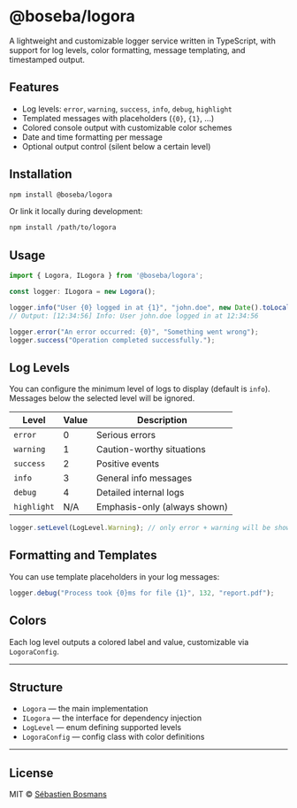# @boseba/logora

A lightweight and customizable logger service written in TypeScript, with support for log levels, color formatting, message templating, and timestamped output.

## Features

- Log levels: `error`, `warning`, `success`, `info`, `debug`, `highlight`
- Templated messages with placeholders (`{0}`, `{1}`, ...)
- Colored console output with customizable color schemes
- Date and time formatting per message
- Optional output control (silent below a certain level)

## Installation

```bash
npm install @boseba/logora
```

Or link it locally during development:

```bash
npm install /path/to/logora
```

## Usage

```ts
import { Logora, ILogora } from '@boseba/logora';

const logger: ILogora = new Logora();

logger.info("User {0} logged in at {1}", "john.doe", new Date().toLocaleTimeString());
// Output: [12:34:56] Info: User john.doe logged in at 12:34:56

logger.error("An error occurred: {0}", "Something went wrong");
logger.success("Operation completed successfully.");
```

## Log Levels

You can configure the minimum level of logs to display (default is `info`).  
Messages below the selected level will be ignored.

| Level   | Value | Description                  |
|---------|-------|------------------------------|
| `error` | 0     | Serious errors               |
| `warning` | 1   | Caution-worthy situations    |
| `success` | 2   | Positive events              |
| `info` | 3     | General info messages         |
| `debug` | 4     | Detailed internal logs       |
| `highlight` | N/A | Emphasis-only (always shown) |

```ts
logger.setLevel(LogLevel.Warning); // only error + warning will be shown
```

## Formatting and Templates

You can use template placeholders in your log messages:

```ts
logger.debug("Process took {0}ms for file {1}", 132, "report.pdf");
```

## Colors

Each log level outputs a colored label and value, customizable via `LogoraConfig`.

---

## Structure

- `Logora` — the main implementation
- `ILogora` — the interface for dependency injection
- `LogLevel` — enum defining supported levels
- `LogoraConfig` — config class with color definitions

---

## License

MIT © [Sébastien Bosmans](https://github.com/boseba)
